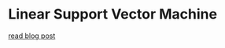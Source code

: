 # Linear Support Vector Machine 

[read blog post](https://www.ritchievink.com/blog/2017/11/27/implementing-a-support-vector-machine-in-scala/)